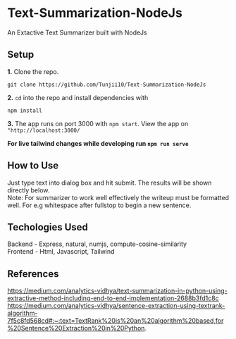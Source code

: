 # Text-Summarization-NodeJs

An Extactive Text Summarizer built with NodeJs

## Setup

**1.** Clone the repo.

```
git clone https://github.com/Tunjii10/Text-Summarization-NodeJs
```

**2.** `cd` into the repo and install dependencies with

```
npm install
```

**3.** The app runs on port 3000 with `npm start`. View the app on `"http://localhost:3000/`

**For live tailwind changes while developing run `npm run serve`**

## How to Use

Just type text into dialog box and hit submit. The results will be shown directly below.<br/>
Note: For summarizer to work well effectively the writeup must be formatted well. For e.g whitespace after fullstop to begin a new sentence.

## Techologies Used

Backend - Express, natural, numjs, compute-cosine-similarity<br/>
Frontend - Html, Javascript, Tailwind

## References

https://medium.com/analytics-vidhya/text-summarization-in-python-using-extractive-method-including-end-to-end-implementation-2688b3fd1c8c
https://medium.com/analytics-vidhya/sentence-extraction-using-textrank-algorithm-7f5c8fd568cd#:~:text=TextRank%20is%20an%20algorithm%20based,for%20Sentence%20Extraction%20in%20Python.
